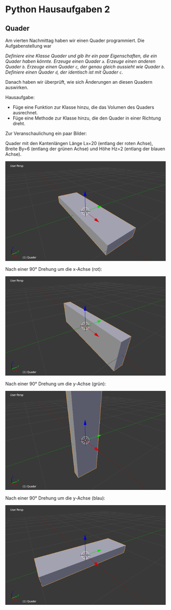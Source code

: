 # Python Hausaufgaben 2

## Quader

Am vierten Nachmittag haben wir einen Quader programmiert. Die Aufgabenstellung war

*Definiere eine Klasse Quader und gib ihr ein paar Eigenschaften, die ein Quader haben könnte. Erzeuge einen Quader `a`. Erzeuge einen anderen Quader `b`. Erzeuge einen Quader `c`, der genau gleich aussieht wie Quader `b`. Definiere einen Quader `d`, der identisch ist mit Quader `c`.*

Danach haben wir überprüft, wie sich Änderungen an diesen Quadern auswirken.

Hausaufgabe:

* Füge eine Funktion zur Klasse hinzu, die das Volumen des Quaders ausrechnet.
* Füge eine Methode zur Klasse hinzu, die den Quader in einer Richtung dreht.

Zur Veranschaulichung ein paar Bilder:

Quader mit den Kantenlängen Länge Lx=20 (entlang der roten Achse), Breite By=6 (entlang der grünen Achse) und Höhe Hz=2 (entlang der blauen Achse).

![Quader](Quader.png)

Nach einer 90° Drehung um die x-Achse (rot):

![Quader 90° um x-Achse gedreht](Quader-x.png)

Nach einer 90° Drehung um die y-Achse (grün):

![Quader 90° um y-Achse gedreht](Quader-y.png)

Nach einer 90° Drehung um die y-Achse (blau):

![Quader 90° um z-Achse gedreht](Quader-z.png)
